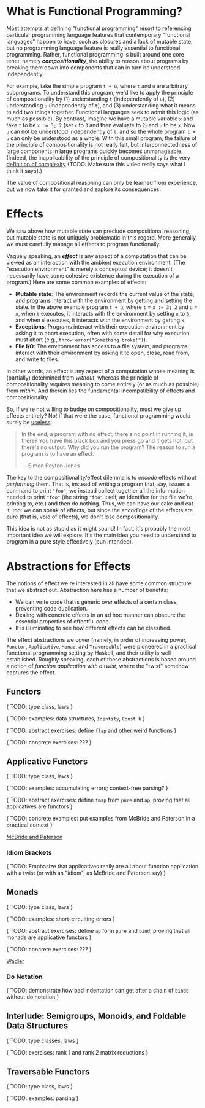 # What is Functional Programming?

Most attempts at defining "functional programming" resort to referencing
particular programming language features that contemporary "functional
languages" happen to have, such as closures and a lack of mutable state, but no
programming language feature is really essential to functional programming.
Rather, functional programming is built around one core tenet, namely
***compositionality***, the ability to reason about programs by breaking them
down into components that can in turn be understood independently.

For example, take the simple program `t + u`, where `t` and `u` are arbitrary
subprograms. To understand this program, we'd like to apply the principle of
compositionality by (1) understanding `t` (independently of `u`), (2)
understanding `u` (independently of `t`), and (3) understanding what it means
to add two things together. Functional languages seek to admit this logic (as
much as possible). By contrast, imagine we have a mutable variable `x` and take
`t` to be `x := 3; 2` (set `x` to `3` and then evaluate to `2`) and `u` to be
`x`. Now `u` can not be understood independently of `t`, and so the whole
program `t + u` can only be understood as a whole. With this small program, the
failure of the principle of compositionality is not really felt, but
interconnectedness of large components in large programs quickly becomes
unmanageable. (Indeed, the inapplicability of the principle of compositionality
is the very [definition of complexity](https://youtu.be/SxdOUGdseq4) {TODO:
Make sure this video really says what I think it says}.)

The value of compositional reasoning can only be learned from experience, but
we now take it for granted and explore its consequences.

# Effects

We saw above how mutable state can preclude compositional reasoning, but mutable
state is not uniquely problematic in this regard. More generally, we must
carefully manage all effects to program functionally.

Vaguely speaking, an ***effect*** is any aspect of a computation that can be
viewed as an interaction with the ambient execution environment. (The "execution
environment" is merely a conceptual device; it doesn't necessarily have some
cohesive existence during the execution of a program.) Here are some common
examples of effects:
- **Mutable state**: The environment records the current value of the state, and
  programs interact with the environment by getting and setting the state. In
  the above example program `t + u`, where `t` = `x := 3; 2` and `u` = `x`, when
  `t` executes, it interacts with the environment by setting `x` to `3`, and
  when `u` executes, it interacts with the environment by getting `x`.
- **Exceptions**: Programs interact with their execution environment by asking
  it to abort execution, often with some detail for why execution must abort
  (e.g., `throw error("Something broke!")`).
- **File I/O**: The environment has access to a file system, and programs
  interact with their environment by asking it to open, close, read from, and
  write to files.

In other words, an effect is any aspect of a computation whose meaning is
(partially) determined from *without*, whereas the principle of compositionality
requires meaning to come entirely (or as much as possible) from *within*. And
therein lies the fundamental incompatibility of effects and compositionality.

So, if we're not willing to budge on compositionality, must we give up effects
entirely? No! If that were the case, functional programming would surely be
[useless](https://youtu.be/iSmkqocn0oQ):

> In the end, a program with no effect, there's no point in running it, is
> there? You have this black box and you press go and it gets hot, but there's
> no output. Why did you run the program? The reason to run a program is to have
> an effect.
>
> -- Simon Peyton Jones

The key to the compositionality/effect dilemma is to *encode* effects without
*performing* them. That is, instead of writing a program that, say, issues a
command to print `"foo"`, we instead collect together all the information needed
to print `"foo"` (the string `"foo"` itself, an identifier for the file we're
printing to, etc.) and then do nothing. Thus, we can have our cake and eat it,
too: we can speak of effects, but since the *encodings* of the effects are pure
(that is, void of effects), we don't lose compositionality.

This idea is not as stupid as it might sound! In fact, it's probably the most
important idea we will explore. It's the main idea you need to understand to
program in a pure style effectively (pun intended).

# Abstractions for Effects

The notions of effect we're interested in all have some common structure that we
abstract out. Abstraction here has a number of benefits:
- We can write code that is generic over effects of a certain class, preventing
  code duplication.
- Dealing with concrete effects in an ad hoc manner can obscure the essential
  properties of effectful code.
- It is illuminating to see how different effects can be classified.

The effect abstractions we cover (namely, in order of increasing power,
`Functor`, `Applicative`, `Monad`, and `Traversable`) were pioneered in a
practical functional programming setting by Haskell, and their utility is well
established. Roughly speaking, each of these abstractions is based around a
notion of *function application with a twist*, where the "twist" somehow
captures the effect.

## Functors

{ TODO: type class, laws }

{ TODO: examples: data structures, `Identity`, `Const b` }

{ TODO: abstract exercises: define `flap` and other weird functions }

{ TODO: concrete exercises: ??? }

## Applicative Functors

{ TODO: type class, laws }

{ TODO: examples: accumulating errors; context-free parsing? }

{ TODO: abstract exercises: define `fmap` from `pure` and `ap`, proving that
all applicatives are functors }

{ TODO: concrete examples: put examples from McBride and Paterson in a practical
context }

[McBride and Paterson](https://www.cambridge.org/core/journals/journal-of-functional-programming/article/applicative-programming-with-effects/C80616ACD5687ABDC86D2B341E83D298)

### Idiom Brackets

{ TODO: Emphasize that applicatives really are all about function application
with a twist (or with an "idiom", as McBride and Paterson say) }

## Monads

{ TODO: type class, laws }

{ TODO: examples: short-circuiting errors }

{ TODO: abstract exercises: define `ap` form `pure` and `bind`, proving that
all monads are applicative functors }

{ TODO: concrete exercises: ??? }

[Wadler](https://homepages.inf.ed.ac.uk/wadler/papers/marktoberdorf/baastad.pdf)

### Do Notation

{ TODO: demonstrate how bad indentation can get after a chain of `bind`s without
do notation }

## Interlude: Semigroups, Monoids, and Foldable Data Structures

{ TODO: type classes, laws }

{ TODO: exercises: rank 1 and rank 2 matrix reductions }

## Traversable Functors

{ TODO: type class, laws }

{ TODO: examples: parsing }
